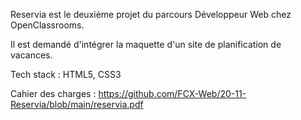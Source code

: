 Reservia est le deuxième projet du parcours Développeur Web chez OpenClassrooms. 

Il est demandé d'intégrer la maquette d'un site de planification de vacances.

Tech stack : HTML5, CSS3

Cahier des charges : https://github.com/FCX-Web/20-11-Reservia/blob/main/reservia.pdf
